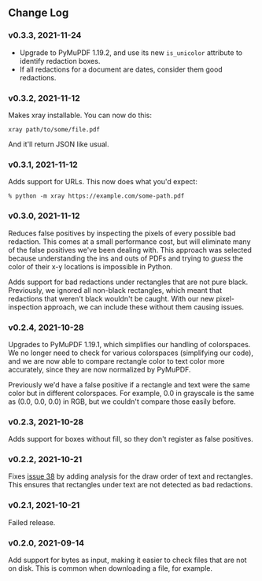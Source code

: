 ## Change Log

### v0.3.3, 2021-11-24

 - Upgrade to PyMuPDF 1.19.2, and use its new `is_unicolor` attribute to
   identify redaction boxes.
 - If all redactions for a document are dates, consider them good redactions.

### v0.3.2, 2021-11-12

Makes xray installable. You can now do this:

```
xray path/to/some/file.pdf
```

And it'll return JSON like usual.


### v0.3.1, 2021-11-12

Adds support for URLs. This now does what you'd expect:

```
% python -m xray https://example.com/some-path.pdf
```


### v0.3.0, 2021-11-12

Reduces false positives by inspecting the pixels of every possible bad
redaction. This comes at a small performance cost, but will eliminate many of
the false positives we've been dealing with. This approach was selected because
understanding the ins and outs of PDFs and trying to *guess* the color of their
x-y locations is impossible in Python.

Adds support for bad redactions under rectangles that are not pure black.
Previously, we ignored all non-black rectangles, which meant that redactions
that weren't black wouldn't be caught. With our new pixel-inspection approach,
we can include these without them causing issues.


### v0.2.4, 2021-10-28

Upgrades to PyMuPDF 1.19.1, which simplifies our handling of colorspaces. We
no longer need to check for various colorspaces (simplifying our code), and we
are now able to compare rectangle color to text color more accurately, since
they are now normalized by PyMuPDF.

Previously we'd have a false positive if a rectangle and text were the same
color but in different colorspaces. For example, 0.0 in grayscale is the same
as (0.0, 0.0, 0.0) in RGB, but we couldn't compare those easily before.


### v0.2.3, 2021-10-28

Adds support for boxes without fill, so they don't register as false positives.


### v0.2.2, 2021-10-21

Fixes [issue 38](https://github.com/freelawproject/x-ray/issues/38) by adding
analysis for the draw order of text and rectangles. This ensures that
rectangles under text are not detected as bad redactions.

### v0.2.1, 2021-10-21

Failed release.


### v0.2.0, 2021-09-14

Add support for bytes as input, making it easier to check files that are not
on disk. This is common when downloading a file, for example.
